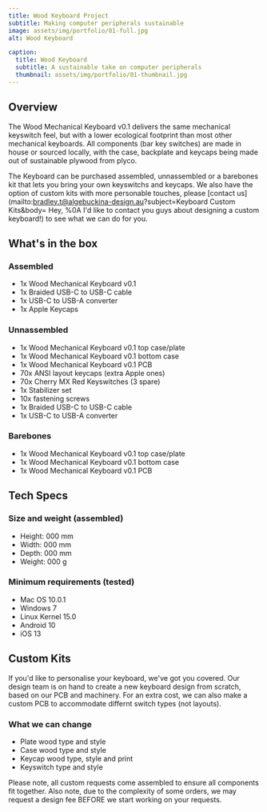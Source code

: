 ```yaml
---
title: Wood Keyboard Project
subtitle: Making computer peripherals sustainable
image: assets/img/portfolio/01-full.jpg
alt: Wood Keyboard

caption:
  title: Wood Keyboard
  subtitle: A sustainable take on computer peripherals
  thumbnail: assets/img/portfolio/01-thumbnail.jpg
---
```


## Overview

The Wood Mechanical Keyboard v0.1 delivers the same mechanical keyswitch feel, but with a lower ecological footprint than most other mechanical keyboards. All components (bar key switches) are made in house or sourced locally, with the case, backplate and keycaps being made out of sustainable plywood from plyco. 

The Keyboard can be purchased assembled, unnassembled or a barebones kit that lets you bring your own keyswitchs and keycaps. We also have the option of custom kits with more personable touches, please [contact us](mailto:bradley.t@algebuckina-design.au?subject=Keyboard Custom Kits&body= Hey, %0A I'd like to contact you guys about designing a custom keyboard!) to see what we can do for you.

## What's in the box
### Assembled
- 1x Wood Mechanical Keyboard v0.1
- 1x Braided USB-C to USB-C cable
- 1x USB-C to USB-A converter
- 1x Apple Keycaps
### Unnassembled
- 1x Wood Mechanical Keyboard v0.1 top case/plate
- 1x Wood Mechanical Keyboard v0.1 bottom case
- 1x Wood Mechanical Keyboard v0.1 PCB
- 70x ANSI layout keycaps (extra Apple ones)
- 70x Cherry MX Red Keyswitches (3 spare)
- 1x Stabilizer set
- 10x fastening screws
- 1x Braided USB-C to USB-C cable
- 1x USB-C to USB-A converter
### Barebones
- 1x Wood Mechanical Keyboard v0.1 top case/plate
- 1x Wood Mechanical Keyboard v0.1 bottom case
- 1x Wood Mechanical Keyboard v0.1 PCB
## Tech Specs
### Size and weight (assembled)
- Height: 000 mm
- Width: 000 mm
- Depth: 000 mm
- Weight: 000 g 
### Minimum requirements (tested)
- Mac OS 10.0.1
- Windows 7
- Linux Kernel 15.0
- Android 10
- iOS 13

## Custom Kits
If you'd like to personalise your keyboard, we've got you covered. Our design team is on hand to create a new keyboard design from scratch, based on our PCB and machinery. For an extra cost, we can also make a custom PCB to accommodate differnt switch types (not layouts).

### What we can change
- Plate wood type and style
- Case wood type and style
- Keycap wood type, style and print
- Keyswitch type and style

Please note, all custom requests come assembled to ensure all components fit together. Also note, due to the complexity of some orders, we may request a design fee BEFORE we start working on your requests. 